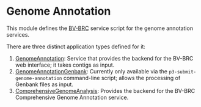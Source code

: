 # Genome Annotation

This module defines the [BV-BRC](https://bv-brc.org) service script for the genome annotation services.

There are three distinct application types defined for it:

1. [GenomeAnnotation](app_scripts/GenomeAnnotation.md): Service that provides the backend for the BV-BRC web interface; it takes contigs as input.
2. [GenomeAnnotationGenbank](app_scripts/GenomeAnnotationGenbank.md): Currently only available via the `p3-submit-genome-annotation` command-line script; allows the processing of Genbank files as input.
3. [ComprehensiveGenomeAnalysis](app_scripts/ComprehensiveGenomeAnalysis.md): Provides the backend for the BV-BRC Comprehensive Genome Annotation service.


